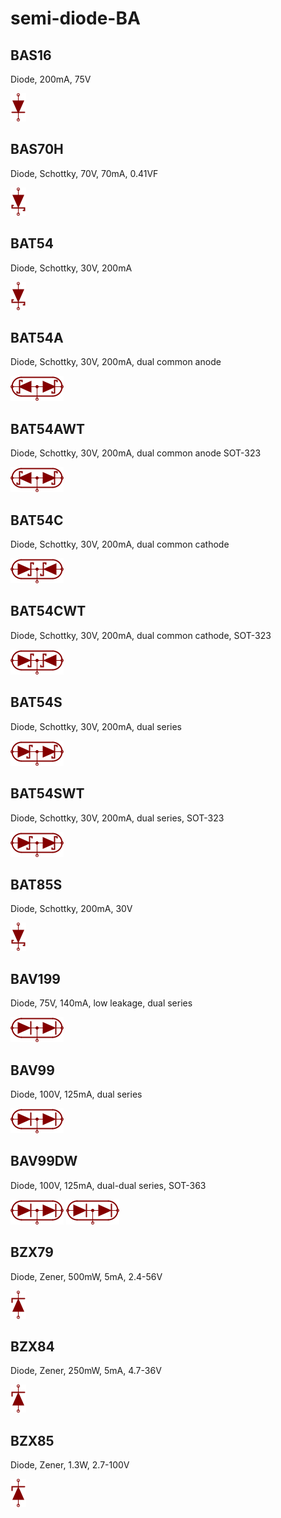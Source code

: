 # semi-diode-BA

## BAS16
Diode, 200mA, 75V

![BAS16__1__1](/images/semi-diode-Vishay__S1A__1__1.png?raw=true) 

## BAS70H
Diode, Schottky, 70V, 70mA, 0.41VF

![BAS70H__1__1](/images/semi-diode-OnSemi__MBR0520__1__1.png?raw=true) 

## BAT54
Diode, Schottky, 30V, 200mA

![BAT54__1__1](/images/semi-diode-OnSemi__MBR0520__1__1.png?raw=true) 

## BAT54A
Diode, Schottky, 30V, 200mA, dual common anode

![BAT54A__1__1](/images/semi-diode-BA__BAT54A__1__1.png?raw=true) 

## BAT54AWT
Diode, Schottky, 30V, 200mA, dual common anode SOT-323

![BAT54AWT__1__1](/images/semi-diode-BA__BAT54A__1__1.png?raw=true) 

## BAT54C
Diode, Schottky, 30V, 200mA, dual common cathode

![BAT54C__1__1](/images/semi-diode-BA__BAT54C__1__1.png?raw=true) 

## BAT54CWT
Diode, Schottky, 30V, 200mA, dual common cathode, SOT-323

![BAT54CWT__1__1](/images/semi-diode-BA__BAT54C__1__1.png?raw=true) 

## BAT54S
Diode, Schottky, 30V, 200mA, dual series

![BAT54S__1__1](/images/semi-diode-BA__BAT54S__1__1.png?raw=true) 

## BAT54SWT
Diode, Schottky, 30V, 200mA, dual series, SOT-323

![BAT54SWT__1__1](/images/semi-diode-BA__BAT54S__1__1.png?raw=true) 

## BAT85S
Diode, Schottky, 200mA, 30V

![BAT85S__1__1](/images/semi-diode-OnSemi__MBR0520__1__1.png?raw=true) 

## BAV199
Diode, 75V, 140mA, low leakage, dual series

![BAV199__1__1](/images/semi-diode-NXP__BAP50-04W__1__1.png?raw=true) 

## BAV99
Diode, 100V, 125mA, dual series

![BAV99__1__1](/images/semi-diode-NXP__BAP50-04W__1__1.png?raw=true) 

## BAV99DW
Diode, 100V, 125mA, dual-dual series, SOT-363

![BAV99DW__1__1](/images/semi-diode-NXP__BAP50-04W__1__1.png?raw=true) 
![BAV99DW__2__1](/images/semi-diode-NXP__BAP50-04W__1__1.png?raw=true) 

## BZX79
Diode, Zener, 500mW, 5mA, 2.4-56V

![BZX79__1__1](/images/semi-diode-OnSemi__1SMA59xxBT3G__1__1.png?raw=true) 

## BZX84
Diode, Zener, 250mW, 5mA, 4.7-36V

![BZX84__1__1](/images/semi-diode-OnSemi__1SMA59xxBT3G__1__1.png?raw=true) 

## BZX85
Diode, Zener, 1.3W, 2.7-100V

![BZX85__1__1](/images/semi-diode-OnSemi__1SMA59xxBT3G__1__1.png?raw=true) 

